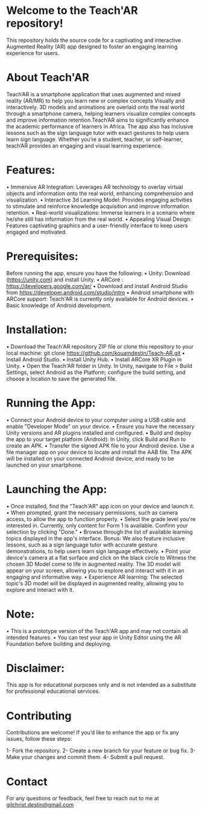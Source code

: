 # Welcome to the Teach'AR repository!
This repository holds the source code for a captivating and interactive Augmented Reality (AR) app designed to foster an engaging learning experience for users.

# About Teach'AR
Teach’AR is a smartphone application that uses augmented and mixed reality (AR/MR) to help you learn new or complex concepts Visually and interactively. 3D models and animations are overlaid onto the real world through a smartphone camera, helping learners visualize complex concepts and improve information retention.Teach’AR aims to significantly enhance the academic performance of learners in Africa. The app also has inclusive lessons such as the sign language tutor with exact gestures to help users learn sign language. Whether you’re a student, teacher, or self-learner, teach’AR provides an engaging and visual learning experience.

# Features:
•	Immersive AR Integration: Leverages AR technology to overlay virtual objects and information onto the real world, enhancing comprehension and visualization.
•	Interactive 3d Learning Model: Provides engaging activities to stimulate and reinforce knowledge acquisition and improve information retention.
• Real-world visualizations: Immerse learners in a scenario where he/she still has information from the real world.
•	Appealing Visual Design: Features captivating graphics and a user-friendly interface to keep users engaged and motivated.

# Prerequisites:
Before running the app, ensure you have the following:
•	Unity: Download (https://unity.com) and install Unity.
•	ARCore :  https://developers.google.com/ar/
• Download and install Android Studio from https://developer.android.com/studio/intro
• Android smartphone with ARCore support: Teach'AR is currently only available for Android devices.
• Basic knowledge of Android development. 

# Installation:
• Download the Teach'AR  repository ZIP file or clone this repository to your local machine:
git clone https://github.com/kouamdestin/Teach-AR.git
• Install Android Studio.
• Install Unity Hub.
• Install ARCore XR Plugin in Unity.
• Open the Teach'AR folder in Unity. In Unity, navigate to File > Build Settings, select Android as the Platform; configure the build setting, and choose a location to save the generated file.

# Running the App:
• Connect your Android device to your computer using a USB cable and enable "Developer Mode" on your device.
•	Ensure you have the necessary Unity versions and AR plugins installed and configured.
•	Build and deploy the app to your target platform (Android): In Unity, click Build and Run to create an APK. 
• Transfer the signed APK file to your Android device. Use a file manager app on your device to locate and install the AAB file. The APK will be installed on your connected Android device, and ready to be launched on your smartphone.

# Launching the App:
• Once installed, find the "Teach'AR" app icon on your device and launch it.
• When prompted, grant the necessary permissions, such as camera access, to allow the app to function properly.
• Select the grade level you're interested in. Currently, only content for Form 1 is available. Confirm your selection by clicking "Done."
• Browse through the list of available learning topics displayed in the app's interface.
Bonus: We also feature inclusive lessons, such as a sign language tutor with accurate gesture demonstrations, to help users learn sign language effectively.
• Point your device's camera at a flat surface and  click on the black circle to Witness the chosen 3D Model come to life in augmented reality. The 3D model will appear on your screen, allowing you to explore and interact with it in an engaging and informative way.
• Experience AR learning: The selected topic's 3D model will be displayed in augmented reality, allowing you to explore and interact with it.

# Note: 
• This is a prototype version of the Teach'AR app and may not contain all intended features. 
• You can test your app in Unity Editor using the AR Foundation before building and deploying.

# Disclaimer:

This app is for educational purposes only and is not intended as a substitute for professional educational services.

# Contributing
Contributions are welcome! If you’d like to enhance the app or fix any issues, follow these steps:

1- Fork the repository.
2- Create a new branch for your feature or bug fix.
3- Make your changes and commit them.
4- Submit a pull request.

# Contact
For any questions or feedback, feel free to reach out to me at gilchrist.destin@gmail.com
